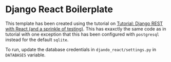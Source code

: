 # Django React Boilerplate

This template has been created using the tutorial on [Tutorial: Django REST with React (and a sprinkle of testing)](https://www.valentinog.com/blog/drf/#django-rest-with-react-the-react-frontend). This has exaxctly the same code as in tutorial with one exception that this has been configured with `postgresql` instead for the default `sqlite`.

To run, update the database credentials in `djando_react/settings.py` in `DATABASES` variable.